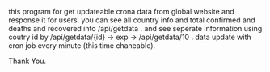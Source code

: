 this program for get updateable crona data from global website and response it for users.
you can see all country info and total confirmed and deaths and recovered into /api/getdata .
and see seperate information using coutry id by /api/getdata/{id} -> exp -> /api/getdata/10 .
data update with cron job every minute (this time chaneable).

Thank You.
